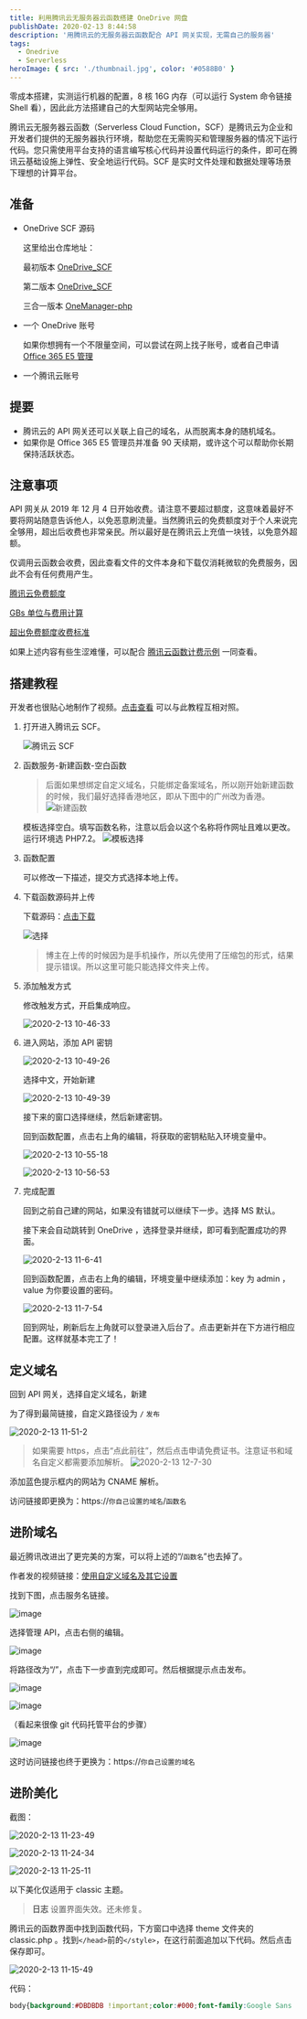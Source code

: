 ```yaml
---
title: 利用腾讯云无服务器云函数搭建 OneDrive 网盘
publishDate: 2020-02-13 8:44:58
description: '用腾讯云的无服务器云函数配合 API 网关实现，无需自己的服务器'
tags:
  - Onedrive
  - Serverless
heroImage: { src: './thumbnail.jpg', color: '#0588B0' }
---
```


零成本搭建，实测运行机器的配置，8 核 16G 内存（可以运行 System 命令链接 Shell 看），因此此方法搭建自己的大型网站完全够用。

腾讯云无服务器云函数（Serverless Cloud Function，SCF）是腾讯云为企业和开发者们提供的无服务器执行环境，帮助您在无需购买和管理服务器的情况下运行代码。您只需使用平台支持的语言编写核心代码并设置代码运行的条件，即可在腾讯云基础设施上弹性、安全地运行代码。SCF 是实时文件处理和数据处理等场景下理想的计算平台。

## 准备

- OneDrive SCF 源码

  这里给出仓库地址：

  最初版本 [OneDrive_SCF](https://github.com/Tai7sy/OneDrive_SCF)

  第二版本 [OneDrive_SCF](https://github.com/qkqpttgf/OneDrive_SCF)

  三合一版本 [OneManager-php](https://github.com/qkqpttgf/OneManager-php)

- 一个 OneDrive 账号

  如果你想拥有一个不限量空间，可以尝试在网上找子账号，或者自己申请 [Office 365 E5 管理](https://baijiahao.baidu.com/s?id=1655579024801979058)

- 一个腾讯云账号

## 提要

- 腾讯云的 API 网关还可以关联上自己的域名，从而脱离本身的随机域名。
- 如果你是 Office 365 E5 管理员并准备 90 天续期，或许这个可以帮助你长期保持活跃状态。

## 注意事项

API 网关从 2019 年 12 月 4 日开始收费。请注意不要超过额度，这意味着最好不要将网站随意告诉他人，以免恶意刷流量。当然腾讯云的免费额度对于个人来说完全够用，超出后收费也非常亲民。所以最好是在腾讯云上充值一块钱，以免意外超额。

仅调用云函数会收费，因此查看文件的文件本身和下载仅消耗微软的免费服务，因此不会有任何费用产生。

[腾讯云免费额度](https://cloud.tencent.com/document/product/583/12282)

[GBs 单位与费用计算](https://cloud.tencent.com/document/product/583/12284)

[超出免费额度收费标准](https://cloud.tencent.com/document/product/583/12281)

如果上述内容有些生涩难懂，可以配合 [腾讯云函数计费示例](https://cloud.tencent.com/document/product/583/12285) 一同查看。

## 搭建教程

开发者也很贴心地制作了视频。[点击查看](https://service-pgxgvop2-1258064400.ap-hongkong.apigateway.myqcloud.com/test/abcdef/%E6%97%A0%E6%9C%8D%E5%8A%A1%E5%99%A8%E5%87%BD%E6%95%B0SCF%E6%90%AD%E5%BB%BAOneDrive.mp4?preview) 可以与此教程互相对照。

1. 打开进入腾讯云 SCF。

   ![腾讯云 SCF](buiu6ay46j30i2081q37.jpg)

2. 函数服务-新建函数-空白函数

   > 后面如果想绑定自定义域名，只能绑定备案域名，所以刚开始新建函数的时候，我们最好选择香港地区，即从下图中的广州改为香港。
   > ![新建函数](buivuzqnqj30hl0a6t8v.jpg)

   模板选择空白。填写函数名称，注意以后会以这个名称将作网址且难以更改。运行环境选 PHP7.2。
   ![模板选择](bukixrkfdj30g70cgdfx.jpg)

3. 函数配置

   可以修改一下描述，提交方式选择本地上传。

4. 下载函数源码并上传

   下载源码：[点击下载](https://sword.studio/go/aHR0cHM6Ly9naXRodWIuY29tL1RhaTdzeS9PbmVEcml2ZV9TQ0YvYXJjaGl2ZS9tYXN0ZXIuemlw)

   ![选择](bukrik5xxj30i80d4dhn.jpg)

   > 博主在上传的时候因为是手机操作，所以先使用了压缩包的形式，结果提示错误。所以这里可能只能选择文件夹上传。

5. 添加触发方式

   修改触发方式，开启集成响应。

   ![2020-2-13 10-46-33](bukx28f6fj30uz0l5n1l.jpg)

6. 进入网站，添加 API 密钥

   ![2020-2-13 10-49-26](bul0sz311j30sc0cxq5b.jpg)

   选择中文，开始新建

   ![2020-2-13 10-49-39](bul29qzlgj30jo0ci0ty.jpg)

   接下来的窗口选择继续，然后新建密钥。

   回到函数配置，点击右上角的编辑，将获取的密钥粘贴入环境变量中。

   ![2020-2-13 10-55-18](bul5zj6c3j313t0oagp4.jpg)

   ![2020-2-13 10-56-53](bul8tl7f4j30om0he405.jpg)

7. 完成配置

   回到之前自己建的网站，如果没有错就可以继续下一步。选择 MS 默认。

   接下来会自动跳转到 OneDrive ，选择登录并继续，即可看到配置成功的界面。

   ![2020-2-13 11-6-41](buli0z99vj31410o7790.jpg)

   回到函数配置，点击右上角的编辑，环境变量中继续添加：key 为 admin ，value 为你要设置的密码。

   ![2020-2-13 11-7-54](buliziisyj30lb0cc0tn.jpg)

   回到网址，刷新后左上角就可以登录进入后台了。点击更新并在下方进行相应配置。这样就基本完工了！

## 定义域名

回到 API 网关，选择自定义域名，新建

为了得到最简链接，自定义路径设为 `/` `发布`

![2020-2-13 11-51-2](bums87xr6j30q30hkjrv.jpg)

> 如果需要 https，点击“点此前往”，然后点击申请免费证书。注意证书和域名自定义都需要添加解析。
> ![2020-2-13 12-7-30](bun91d7xwj31an03kjre.jpg)

添加蓝色提示框内的网站为 CNAME 解析。

访问链接即更换为：https://`你自己设置的域名`/`函数名`

## 进阶域名

最近腾讯改进出了更完美的方案，可以将上述的“/`函数名`”也去掉了。

作者发的视频链接：[使用自定义域名及其它设置](https://service-pgxgvop2-1258064400.ap-hongkong.apigateway.myqcloud.com/test/abcdef/%E4%BD%BF%E7%94%A8%E8%87%AA%E5%AE%9A%E4%B9%89%E5%9F%9F%E5%90%8D%E5%8F%8A%E5%85%B6%E5%AE%83%E8%AE%BE%E7%BD%AE.mp4?preview)

找到下图，点击服务名链接。

![image](c2pstaum5j30al07qgll.jpg)

选择管理 API，点击右侧的编辑。

![image](c2q19mjq8j318c09udgh.jpg)

将路径改为“/”，点击下一步直到完成即可。然后根据提示点击发布。

![image](c2raxninpj30dz0adaal.jpg)

![image](c2rdybj76j30l40d10sr.jpg)

（看起来很像 git 代码托管平台的步骤）

![image](c2resp4goj30hx0claab.jpg)

这时访问链接也终于更换为：https://`你自己设置的域名`

## 进阶美化

截图：

![2020-2-13 11-23-49](bum1csl5aj30or0gzgna.jpg)

![2020-2-13 11-24-34](bum1w8ap7j30g50afaad.jpg)

![2020-2-13 11-25-11](bum28xu35j30ok0ddabj.jpg)

以下美化仅适用于 classic 主题。

> **日志**
> 设置界面失效。还未修复。

腾讯云的函数界面中找到函数代码，下方窗口中选择 theme 文件夹的 classic.php 。找到`</head>`前的`</style>`，在这行前面追加以下代码。然后点击保存即可。

![2020-2-13 11-15-49](bulr9zy8uj30ei0c0aan.jpg)

代码：

```css
body{background:#DBDBDB !important;color:#000;font-family:Google Sans !important;}font{margin:39.5%;color:#989898;text-align:center;}a.login,body>div>li.operate{transition:.3s;…input#upload_submit{transition:.3s;border:none;border-radius:4px;background:#0000000d;padding:8px 11px;outline:none !important;}input#upload_submit:hover{background:#0088ff2e;color:#08f;}form[method="post"] table{background:#ffffffb5;border-radius:4px;border:none;padding:10px;border-spacing:10px;margin-bottom:10px;}form[method="post"] td{border:none;}form[method="post"] input,form[method="post"] select{transition:.3s;border:none;border-radius:4px;background:#0000000d;padding:8px 11px;outline:none !important;}form[method="post"] input[value="设置"]{background:#0088ff2e;color:#08f;}
```
